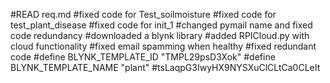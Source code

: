 #READ req.md
#fixed code for Test_soilmoisture
#fixed code for test_plant_disease
#fixed code for init_1
#changed pymail name and fixed code redundancy
#downloaded a blynk library
#added RPICloud.py with cloud functionality
#fixed email spamming when healthy
#fixed redundant code
#define BLYNK_TEMPLATE_ID "TMPL29psD3Xok"
#define BLYNK_TEMPLATE_NAME "plant"
#tsLaqpG3IwyHX9NYSXuClCLtCa0CLeIt
